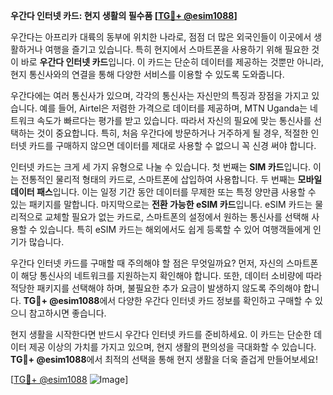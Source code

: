 **우간다 인터넷 카드: 현지 생활의 필수품 [[TG💪+ @esim1088](https://t.me/s/esim1088)]**

우간다는 아프리카 대륙의 동부에 위치한 나라로, 점점 더 많은 외국인들이 이곳에서 생활하거나 여행을 즐기고 있습니다. 특히 현지에서 스마트폰을 사용하기 위해 필요한 것이 바로 **우간다 인터넷 카드**입니다. 이 카드는 단순히 데이터를 제공하는 것뿐만 아니라, 현지 통신사와의 연결을 통해 다양한 서비스를 이용할 수 있도록 도와줍니다.

우간다에는 여러 통신사가 있으며, 각각의 통신사는 자신만의 특징과 장점을 가지고 있습니다. 예를 들어, Airtel은 저렴한 가격으로 데이터를 제공하며, MTN Uganda는 네트워크 속도가 빠르다는 평가를 받고 있습니다. 따라서 자신의 필요에 맞는 통신사를 선택하는 것이 중요합니다. 특히, 처음 우간다에 방문하거나 거주하게 될 경우, 적절한 인터넷 카드를 구매하지 않으면 데이터를 제대로 사용할 수 없으니 꼭 신경 써야 합니다.

인터넷 카드는 크게 세 가지 유형으로 나눌 수 있습니다. 첫 번째는 **SIM 카드**입니다. 이는 전통적인 물리적 형태의 카드로, 스마트폰에 삽입하여 사용합니다. 두 번째는 **모바일 데이터 패스**입니다. 이는 일정 기간 동안 데이터를 무제한 또는 특정 양만큼 사용할 수 있는 패키지를 말합니다. 마지막으로는 **전환 가능한 eSIM 카드**입니다. eSIM 카드는 물리적으로 교체할 필요가 없는 카드로, 스마트폰의 설정에서 원하는 통신사를 선택해 사용할 수 있습니다. 특히 eSIM 카드는 해외에서도 쉽게 등록할 수 있어 여행객들에게 인기가 많습니다.

우간다 인터넷 카드를 구매할 때 주의해야 할 점은 무엇일까요? 먼저, 자신의 스마트폰이 해당 통신사의 네트워크를 지원하는지 확인해야 합니다. 또한, 데이터 소비량에 따라 적당한 패키지를 선택해야 하며, 불필요한 추가 요금이 발생하지 않도록 주의해야 합니다. **TG💪+ @esim1088**에서 다양한 우간다 인터넷 카드 정보를 확인하고 구매할 수 있으니 참고하시면 좋습니다.

현지 생활을 시작한다면 반드시 우간다 인터넷 카드를 준비하세요. 이 카드는 단순한 데이터 제공 이상의 가치를 가지고 있으며, 현지 생활의 편의성을 극대화할 수 있습니다. **TG💪+ @esim1088**에서 최적의 선택을 통해 현지 생활을 더욱 즐겁게 만들어보세요!

[[TG💪+ @esim1088](https://t.me/s/esim1088) ![Image](https://i.postimg.cc/Y0z9fWf4/image.png)]